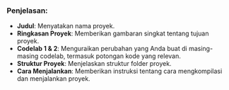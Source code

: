 ### Penjelasan:
- **Judul**: Menyatakan nama proyek.
- **Ringkasan Proyek**: Memberikan gambaran singkat tentang tujuan proyek.
- **Codelab 1 & 2**: Menguraikan perubahan yang Anda buat di masing-masing codelab, termasuk potongan kode yang relevan.
- **Struktur Proyek**: Menjelaskan struktur folder proyek.
- **Cara Menjalankan**: Memberikan instruksi tentang cara mengkompilasi dan menjalankan proyek.
